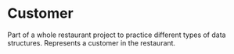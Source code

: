 # Customer
Part of a whole restaurant project to practice different types of data structures. Represents a customer in the restaurant.
